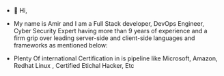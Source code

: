 - 👋 Hi,

- My name is Amir and I am a Full Stack developer, DevOps Engineer, Cyber Security Expert having more than 9 years of  experience  and a firm grip over leading server-side and client-side languages and frameworks as mentioned below:

- Plenty Of international Certification in is pipeline like Microsoft, Amazon, Redhat Linux , Certified Etichal Hacker, Etc
